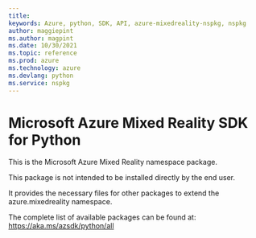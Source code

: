 ```yaml
---
title: 
keywords: Azure, python, SDK, API, azure-mixedreality-nspkg, nspkg
author: maggiepint
ms.author: magpint
ms.date: 10/30/2021
ms.topic: reference
ms.prod: azure
ms.technology: azure
ms.devlang: python
ms.service: nspkg
---
```


# Microsoft Azure Mixed Reality SDK for Python

This is the Microsoft Azure Mixed Reality namespace package.

This package is not intended to be installed directly by the end user.

It provides the necessary files for other packages to extend the
azure.mixedreality namespace.

The complete list of available packages can be found at:
https://aka.ms/azsdk/python/all

